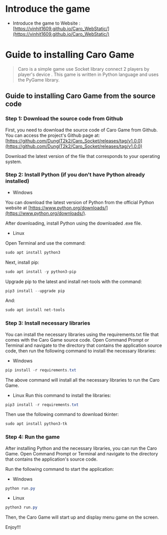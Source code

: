 # Introduce the game
- Introduce the game to Website : [https://vinhit1609.github.io/Caro_WebStatic/](https://vinhit1609.github.io/Caro_WebStatic/)
  
# **Guide to installing Caro Game**

> Caro is a simple game use Socket library connect 2 players by player's device . This game is written in Python language and uses the PyGame library.
>
## **Guide to installing Caro Game from the source code**

### **Step 1: Download the source code from Github**

First, you need to download the source code of Caro Game from Github. You can access the project's Github page at: [https://github.com/DungIT2k2/Caro_Socket/releases/tag/v1.0.0](https://github.com/DungIT2k2/Caro_Socket/releases/tag/v1.0.0)

Download the latest version of the file that corresponds to your operating system.

### **Step 2: Install Python (if you don't have Python already installed)**

- Windows

You can download the latest version of Python from the official Python website at [https://www.python.org/downloads/](https://www.python.org/downloads/).

After downloading, install Python using the downloaded .exe file.

- Linux

Open Terminal and use the command:

```powershell
sudo apt install python3
```

Next, install pip:

```powershell
sudo apt install -y python3-pip
```

Upgrade pip to the latest and install net-tools with the command:

```powershell
pip3 install --upgrade pip
```

And:

```powershell
sudo apt install net-tools
```


### **Step 3: Install necessary libraries**

You can install the necessary libraries using the requirements.txt file that comes with the Caro Game source code. Open Command Prompt or Terminal and navigate to the directory that contains the application source code, then run the following command to install the necessary libraries:

- Windows

```powershell
pip install -r requirements.txt
```

The above command will install all the necessary libraries to run the Caro Game.

- Linux
Run this command to install the libraries:

```powershell
pip3 install -r requirements.txt
```

Then use the following command to download tkinter:

```powershell
sudo apt install python3-tk
```

### **Step 4: Run the game**

After installing Python and the necessary libraries, you can run the Caro Game. Open Command Prompt or Terminal and navigate to the directory that contains the application's source code.

Run the following command to start the application:

- Windows

```powershell
python run.py
```

- Linux

```powershell
python3 run.py
```

Then, the Caro Game will start up and display menu game on the screen.

Enjoy!!!
